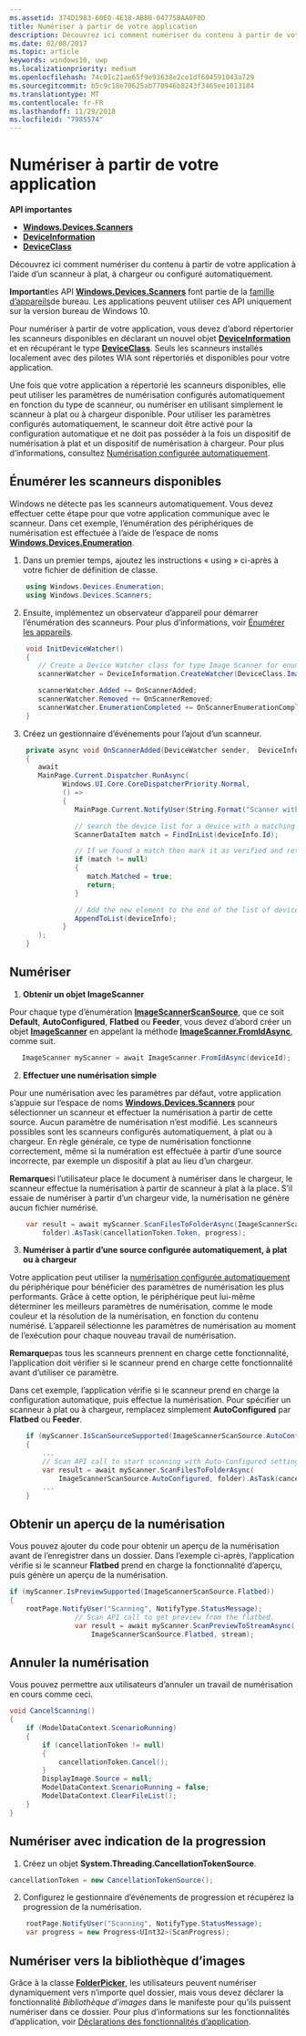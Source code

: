 ```yaml
---
ms.assetid: 374D1983-60E0-4E18-ABBB-04775BAA0F0D
title: Numériser à partir de votre application
description: Découvrez ici comment numériser du contenu à partir de votre application à l’aide d’un scanneur à plat, à chargeur ou configuré automatiquement.
ms.date: 02/08/2017
ms.topic: article
keywords: windows10, uwp
ms.localizationpriority: medium
ms.openlocfilehash: 74c01c21ae65f9e93638e2ce1df604591043a729
ms.sourcegitcommit: b5c9c18e70625ab770946b8243f3465ee1013184
ms.translationtype: MT
ms.contentlocale: fr-FR
ms.lasthandoff: 11/29/2018
ms.locfileid: "7985574"
---
```

# <a name="scan-from-your-app"></a>Numériser à partir de votre application


**API importantes**

-   [**Windows.Devices.Scanners**](https://msdn.microsoft.com/library/windows/apps/Dn264250)
-   [**DeviceInformation**](https://msdn.microsoft.com/library/windows/apps/BR225393)
-   [**DeviceClass**](https://msdn.microsoft.com/library/windows/apps/BR225381)

Découvrez ici comment numériser du contenu à partir de votre application à l’aide d’un scanneur à plat, à chargeur ou configuré automatiquement.

**Important**les API [**Windows.Devices.Scanners**](https://msdn.microsoft.com/library/windows/apps/Dn264250) font partie de la [famille d’appareils](https://msdn.microsoft.com/library/windows/apps/Dn894631)de bureau. Les applications peuvent utiliser ces API uniquement sur la version bureau de Windows 10.

Pour numériser à partir de votre application, vous devez d’abord répertorier les scanneurs disponibles en déclarant un nouvel objet [**DeviceInformation**](https://msdn.microsoft.com/library/windows/apps/BR225393) et en récupérant le type [**DeviceClass**](https://msdn.microsoft.com/library/windows/apps/BR225381). Seuls les scanneurs installés localement avec des pilotes WIA sont répertoriés et disponibles pour votre application.

Une fois que votre application a répertorié les scanneurs disponibles, elle peut utiliser les paramètres de numérisation configurés automatiquement en fonction du type de scanneur, ou numériser en utilisant simplement le scanneur à plat ou à chargeur disponible. Pour utiliser les paramètres configurés automatiquement, le scanneur doit être activé pour la configuration automatique et ne doit pas posséder à la fois un dispositif de numérisation à plat et un dispositif de numérisation à chargeur. Pour plus d’informations, consultez [Numérisation configurée automatiquement](https://msdn.microsoft.com/library/windows/hardware/Ff539393).

## <a name="enumerate-available-scanners"></a>Énumérer les scanneurs disponibles

Windows ne détecte pas les scanneurs automatiquement. Vous devez effectuer cette étape pour que votre application communique avec le scanneur. Dans cet exemple, l’énumération des périphériques de numérisation est effectuée à l’aide de l’espace de noms [**Windows.Devices.Enumeration**](https://msdn.microsoft.com/library/windows/apps/BR225459).

1.  Dans un premier temps, ajoutez les instructions « using » ci-après à votre fichier de définition de classe.

``` csharp
    using Windows.Devices.Enumeration;
    using Windows.Devices.Scanners;
```

2.  Ensuite, implémentez un observateur d’appareil pour démarrer l’énumération des scanneurs. Pour plus d’informations, voir [Énumérer les appareils](enumerate-devices.md).

```csharp
    void InitDeviceWatcher()
    {
       // Create a Device Watcher class for type Image Scanner for enumerating scanners
       scannerWatcher = DeviceInformation.CreateWatcher(DeviceClass.ImageScanner);

       scannerWatcher.Added += OnScannerAdded;
       scannerWatcher.Removed += OnScannerRemoved;
       scannerWatcher.EnumerationCompleted += OnScannerEnumerationComplete;
    }
```

3.  Créez un gestionnaire d’événements pour l’ajout d’un scanneur.

```csharp
    private async void OnScannerAdded(DeviceWatcher sender,  DeviceInformation deviceInfo)
    {
       await
       MainPage.Current.Dispatcher.RunAsync(
             Windows.UI.Core.CoreDispatcherPriority.Normal,
             () =>
             {
                MainPage.Current.NotifyUser(String.Format("Scanner with device id {0} has been added", deviceInfo.Id), NotifyType.StatusMessage);

                // search the device list for a device with a matching device id
                ScannerDataItem match = FindInList(deviceInfo.Id);

                // If we found a match then mark it as verified and return
                if (match != null)
                {
                   match.Matched = true;
                   return;
                }

                // Add the new element to the end of the list of devices
                AppendToList(deviceInfo);
             }
       );
    }
```

## <a name="scan"></a>Numériser

1.  **Obtenir un objet ImageScanner**

Pour chaque type d’énumération [**ImageScannerScanSource**](https://msdn.microsoft.com/library/windows/apps/Dn264238), que ce soit **Default**, **AutoConfigured**, **Flatbed** ou **Feeder**, vous devez d’abord créer un objet [**ImageScanner**](https://msdn.microsoft.com/library/windows/apps/Dn263806) en appelant la méthode [**ImageScanner.FromIdAsync**](https://msdn.microsoft.com/library/windows/apps/windows.devices.scanners.imagescanner.fromidasync), comme suit.

 ```csharp
    ImageScanner myScanner = await ImageScanner.FromIdAsync(deviceId);
 ```

2.  **Effectuer une numérisation simple**

Pour une numérisation avec les paramètres par défaut, votre application s’appuie sur l’espace de noms [**Windows.Devices.Scanners**](https://msdn.microsoft.com/library/windows/apps/Dn264250) pour sélectionner un scanneur et effectuer la numérisation à partir de cette source. Aucun paramètre de numérisation n’est modifié. Les scanneurs possibles sont les scanneurs configurés automatiquement, à plat ou à chargeur. En règle générale, ce type de numérisation fonctionne correctement, même si la numération est effectuée à partir d’une source incorrecte, par exemple un dispositif à plat au lieu d’un chargeur.

**Remarque**si l’utilisateur place le document à numériser dans le chargeur, le scanneur effectue la numérisation à partir de scanneur à plat à la place. S’il essaie de numériser à partir d’un chargeur vide, la numérisation ne génère aucun fichier numérisé.
 
```csharp
    var result = await myScanner.ScanFilesToFolderAsync(ImageScannerScanSource.Default,
        folder).AsTask(cancellationToken.Token, progress);
```

3.  **Numériser à partir d’une source configurée automatiquement, à plat ou à chargeur**

Votre application peut utiliser la [numérisation configurée automatiquement](https://msdn.microsoft.com/library/windows/hardware/Ff539393) du périphérique pour bénéficier des paramètres de numérisation les plus performants. Grâce à cette option, le périphérique peut lui-même déterminer les meilleurs paramètres de numérisation, comme le mode couleur et la résolution de la numérisation, en fonction du contenu numérisé. L’appareil sélectionne les paramètres de numérisation au moment de l’exécution pour chaque nouveau travail de numérisation.

**Remarque**pas tous les scanneurs prennent en charge cette fonctionnalité, l’application doit vérifier si le scanneur prend en charge cette fonctionnalité avant d’utiliser ce paramètre.

Dans cet exemple, l’application vérifie si le scanneur prend en charge la configuration automatique, puis effectue la numérisation. Pour spécifier un scanneur à plat ou à chargeur, remplacez simplement **AutoConfigured** par **Flatbed** ou **Feeder**.

```csharp
    if (myScanner.IsScanSourceSupported(ImageScannerScanSource.AutoConfigured))
    {
        ...
        // Scan API call to start scanning with Auto-Configured settings.
        var result = await myScanner.ScanFilesToFolderAsync(
            ImageScannerScanSource.AutoConfigured, folder).AsTask(cancellationToken.Token, progress);
        ...
    }
```

## <a name="preview-the-scan"></a>Obtenir un aperçu de la numérisation

Vous pouvez ajouter du code pour obtenir un aperçu de la numérisation avant de l’enregistrer dans un dossier. Dans l’exemple ci-après, l’application vérifie si le scanneur **Flatbed** prend en charge la fonctionnalité d’aperçu, puis génère un aperçu de la numérisation.

```csharp
if (myScanner.IsPreviewSupported(ImageScannerScanSource.Flatbed))
{
    rootPage.NotifyUser("Scanning", NotifyType.StatusMessage);
                // Scan API call to get preview from the flatbed.
                var result = await myScanner.ScanPreviewToStreamAsync(
                    ImageScannerScanSource.Flatbed, stream);
```

## <a name="cancel-the-scan"></a>Annuler la numérisation

Vous pouvez permettre aux utilisateurs d’annuler un travail de numérisation en cours comme ceci.

```csharp
void CancelScanning()
{
    if (ModelDataContext.ScenarioRunning)
    {
        if (cancellationToken != null)
        {
            cancellationToken.Cancel();
        }                
        DisplayImage.Source = null;
        ModelDataContext.ScenarioRunning = false;
        ModelDataContext.ClearFileList();
    }
}
```

## <a name="scan-with-progress"></a>Numériser avec indication de la progression

1.  Créez un objet **System.Threading.CancellationTokenSource**.

```csharp
cancellationToken = new CancellationTokenSource();
```

2.  Configurez le gestionnaire d’événements de progression et récupérez la progression de la numérisation.

```csharp
    rootPage.NotifyUser("Scanning", NotifyType.StatusMessage);
    var progress = new Progress<UInt32>(ScanProgress);
```

## <a name="scanning-to-the-pictures-library"></a>Numériser vers la bibliothèque d’images

Grâce à la classe [**FolderPicker**](https://msdn.microsoft.com/library/windows/apps/BR207881), les utilisateurs peuvent numériser dynamiquement vers n’importe quel dossier, mais vous devez déclarer la fonctionnalité *Bibliothèque d’images* dans le manifeste pour qu’ils puissent numériser dans ce dossier. Pour plus d’informations sur les fonctionnalités d’application, voir [Déclarations des fonctionnalités d’application](https://msdn.microsoft.com/library/windows/apps/Mt270968).
